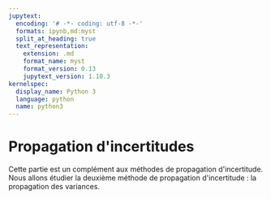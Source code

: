 ```yaml
---
jupytext:
  encoding: '# -*- coding: utf-8 -*-'
  formats: ipynb,md:myst
  split_at_heading: true
  text_representation:
    extension: .md
    format_name: myst
    format_version: 0.13
    jupytext_version: 1.10.3
kernelspec:
  display_name: Python 3
  language: python
  name: python3
---
```


# Propagation d'incertitudes

Cette partie est un complément aux méthodes de propagation d'incertitude. Nous allons étudier la deuxième méthode de propagation d'incertitude : la propagation des variances.